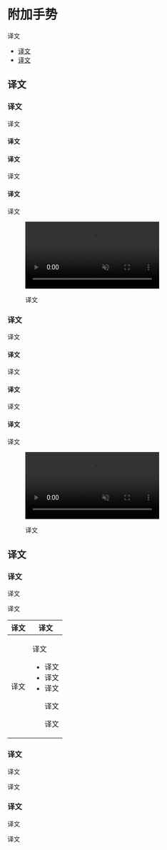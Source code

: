 <div class="article__intro">

[en]: <> (Gesture education)
# 附加手势

[en]: <> (Gesture education explains how to interact with an element using a gesture.)
译文

<nav>

[en]: <> (Types)
[en]: <> (How to use)
* [译文](#types)
* [译文](#how-to-use)

</nav></div><div class="article__body">

[en]: <> (Types)
<h2 id="types">译文</h2>

[en]: <> (Partial surface gesture education)
### 译文

<div class="mdui-row-sm-2"><div class="mdui-col">

[en]: <> (A *partial surface gesture* affects only a portion of the screen, such as swiping a card.)
译文

[en]: <> (Display a sample UI)
#### 译文

[en]: <> (To show how to use a gesture for the first time, display a sample UI that mimics the movement of the gesture being represented.)

[en]: <> (Dismissing gesture education)
#### 译文

[en]: <> (The only way to dismiss the sample UI should be when the user performs the gesture being demonstrated. Once a gesture is detected, the gesture indicator should pause, and then disappear.)
译文

[en]: <> (Writing)
#### 译文

[en]: <> (Describe the result of the gesture briefly and clearly.)
译文

</div><div class="mdui-col"><figure><video controls loop muted preload="metadata" class="mdui-video-fluid"><source data-src="{assets_path}/communication/gesture-education/gesture-ed-partial-screen.mp4" src="{assets_path}/communication/gesture-education/gesture-ed-partial-screen.mp4" type="video/mp4"></video><figcaption>

[en]: <> (After displaying a sample UI of a card being swiped off the screen, only a left or right swipe will dismiss the gesture education card.)
译文

</figcaption></figure></div></div>

[en]: <> (Full-screen gesture education)
### 译文

<div class="mdui-row-sm-2"><div class="mdui-col">

[en]: <> (*Full-screen gestures* affect the entire screen, such as pinching to zoom in.)
译文

[en]: <> (Display a banner)
#### 译文

[en]: <> (A banner should describe what a full-screen gesture will do.)
译文

[en]: <> (Dismissing gesture education)
#### 译文

[en]: <> (Upon touching the screen, the screen content should return to its default state, with the gesture indicator removed. The banner should be displayed until the user dismisses it.)
译文

[en]: <> (Writing)
#### 译文

[en]: <> (Describe the result of the gesture briefly and clearly.)
译文

</div><div class="mdui-col"><figure><video controls loop muted preload="metadata" class="mdui-video-fluid"><source data-src="{assets_path}/communication/gesture-education/gesture-ed-entire-screen.mp4" src="{assets_path}/communication/gesture-education/gesture-ed-entire-screen.mp4" type="video/mp4"></video><figcaption>

[en]: <> (A banner describes what a full-screen gesture will do, and is displayed until the user dismisses it.)
译文

</figcaption></figure></div></div>


[en]: <> (How to use)
<h2 id="how-to-use">译文</h2>

[en]: <> (Targeting & Triggering)
### 译文

[en]: <> (Gesture education should be displayed as the user needs it, not just in the first moments of using an app. It should help users interact with an element or surface in a way they have not done so previously.)
译文

[en]: <> (Whether the gesture affects only part of the screen, or the entire screen, similar targeting and triggering guidelines are used.)
译文

[en]: <> (Targeting                                                                  | Triggering)
[en]: <> (---------                                                                  |----------)
[en]: <> (Show gesture education only to users who have not performed the gesture.   | <p>Gesture education occurs:</p><ul><li>During the first-run experience \(FRE\)</li><li>In later sessions, if a user has not performed the gesture</li><li>After a major change to the UI</li><p>If a certain gesture is core to the user experience, present it at a contextually relevant moment later in the first-run experience.</p><p>If a gesture is not critical to the experience, show it in a later session at a contextually relevant moment.</p>/ul>)

译文     | 译文
--------|----------
译文     | <p>译文</p><ul><li>译文</li><li>译文</li><li>译文</li><p>译文</p><p>译文</p></ul>

[en]: <> (Volume)
### 译文

[en]: <> (Limit the number of gesture education prompts displayed in your app and UI.)
译文

[en]: <> (If a gesture is critical to your user experience, display up to two prompts during the first-run experience.)
译文

[en]: <> (Frequency)
### 译文

[en]: <> (Most gesture education prompts should be shown only once.)
译文

[en]: <> (If a gesture is critical to your user experience, display it up to two times in distinct sessions.)
译文

</div>
